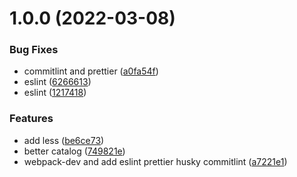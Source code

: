 # 1.0.0 (2022-03-08)

### Bug Fixes

- commitlint and prettier ([a0fa54f](https://github.com/bowlingQ/react-webpack-template/commit/a0fa54f1415428eb600a843e8dac579037e1c74b))
- eslint ([6266613](https://github.com/bowlingQ/react-webpack-template/commit/62666130bd7393c2167364e0be510340ef549efd))
- eslint ([1217418](https://github.com/bowlingQ/react-webpack-template/commit/121741821fa39240bb960b4d7e101912dcb0dc63))

### Features

- add less ([be6ce73](https://github.com/bowlingQ/react-webpack-template/commit/be6ce73a88e287581aee4782e2638260a075ac2a))
- better catalog ([749821e](https://github.com/bowlingQ/react-webpack-template/commit/749821e2a261da23a3b95fd5fee5486f01fab715))
- webpack-dev and add eslint prettier husky commitlint ([a7221e1](https://github.com/bowlingQ/react-webpack-template/commit/a7221e1edb2a8aa70ea1c0126ab5c8a00159ddb5))
